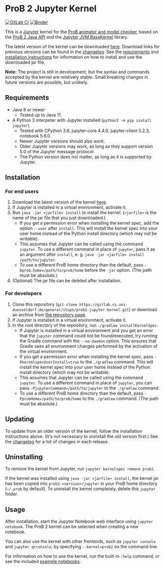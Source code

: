 # ProB 2 Jupyter Kernel

[![GitLab CI](https://gitlab.cs.uni-duesseldorf.de/general/stups/prob2-jupyter-kernel/badges/master/pipeline.svg)](https://gitlab.cs.uni-duesseldorf.de/general/stups/prob2-jupyter-kernel/pipelines) [![Binder](https://mybinder.org/badge_logo.svg)](https://mybinder.org/v2/git/https%3A%2F%2Fgitlab.cs.uni-duesseldorf.de%2Fgeneral%2Fstups%2Fprob2-jupyter-kernel.git/master?filepath=notebooks)

This is a [Jupyter](https://jupyter.org/) kernel for the [ProB animator and model checker](https://www3.hhu.de/stups/prob/), based on the [ProB 2 Java API](https://github.com/hhu-stups/prob2_kernel) and the [Jupyter JVM BaseKernel](https://github.com/SpencerPark/jupyter-jvm-basekernel) library.

The latest version of the kernel can be downloaded [here][current-download]. Download links for previous versions can be found in the [changelog]. See the [requirements](#requirements) and [installation instructions](#installation) for information on how to install and use the downloaded jar file.

**Note:** The project is still in development, but the syntax and commands accepted by the kernel are relatively stable. Small breaking changes in future versions are possible, but unlikely.

## Requirements

* Java 8 or newer
	* Tested up to Java 11.
* A Python 3 interpeter with Jupyter installed (`python3 -m pip install jupyter`)
	* Tested with CPython 3.6, jupyter-core 4.4.0, jupyter-client 5.2.3, notebook 5.6.0.
	* Newer Jupyter versions should also work.
	* Older Jupyter versions may work, as long as they support version 5.0 of the Jupyter message protocol.
	* The Python version does not matter, as long as it is supported by Jupyter.

## Installation

### For end users

1. Download the latest version of the kernel [here][current-download].
2. If Jupyter is installed in a virtual environment, activate it.
3. Run `java -jar <jarfile> install` to install the kernel. (`<jarfile>` is the name of the jar file that you just downloaded.)
	* If you get a permission error when installing the kernel spec, add the option `--user` after `install`. This will install the kernel spec into your user home instead of the Python install directory (which may not be writable).
	* This assumes that Jupyter can be called using the command `jupyter`. To use a different command in place of `jupyter`, pass it as an argument after `install`, e. g. `java -jar <jarfile> install /path/to/jupyter`.
	* To use a different ProB home directory than the default, pass `-Dprob.home=/path/to/prob/home` before the `-jar` option. (The path must be absolute.)
4. (Optional) The jar file can be deleted after installation.

### For developers

1. Clone this repository (`git clone https://gitlab.cs.uni-duesseldorf.de/general/stups/prob2-jupyter-kernel.git`) or download an archive from [the repository page](https://gitlab.cs.uni-duesseldorf.de/general/stups/prob2-jupyter-kernel).
2. If Jupyter is installed in a virtual environment, activate it.
3. In the root directory of the repository, run `./gradlew installKernelSpec`.
	* If Jupyter is installed in a virtual environment and you get an error that the `jupyter` command could not be found/executed, try running the Gradle command with the `--no-daemon` option. This ensures that Gradle sees all environment changes performed by the activation of the virtual environment.
	* If you get a permission error when installing the kernel spec, pass `-PkernelspecUserInstall=true` to the `./gradlew` command. This will install the kernel spec into your user home instead of the Python install directory (which may not be writable).
	* This assumes that Jupyter can be called using the command `jupyter`. To use a different command in place of `jupyter`, you can pass `-PjupyterCommand=/path/to/jupyter` to the `./gradlew` command.
	* To use a different ProB home directory than the default, pass `-PprobHome=/path/to/prob/home` to the `./gradlew` command. (The path must be absolute.)

## Updating

To update from an older version of the kernel, follow the installation instructions above. (It's not necessary to uninstall the old version first.) See the [changelog] for a list of changes in each release.

## Uninstalling

To remove the kernel from Jupyter, run `jupyter kernelspec remove prob2`.

If the kernel was installed using `java -jar <jarfile> install`, the kernel jar has been copied into `prob2-<version>/jupyter` in your ProB home directory (`~/.prob` by default). To uninstall the kernel completely, delete this `jupyter` folder.

## Usage

After installation, start the Jupyter Notebook web interface using `jupyter notebook`. The ProB 2 kernel can be selected when creating a new notebook.

You can also use the kernel with other frontends, such as `jupyter console` and `jupyter qtconsole`, by specifying `--kernel=prob2` on the command line.

For information on how to use the kernel, run the built-in `:help` command, or see the included [example notebooks](./notebooks).

[current-download]: https://www3.hhu.de/stups/downloads/prob2-jupyter/prob2-jupyter-kernel-1.1.0-all.jar
[changelog]: ./CHANGELOG.md
